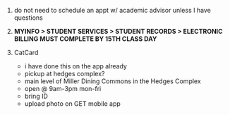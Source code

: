1. do not need to schedule an appt w/ academic advisor unless I have questions

2. **MYINFO > STUDENT SERVICES > STUDENT RECORDS > ELECTRONIC BILLING MUST COMPLETE BY 15TH CLASS DAY**

3. CatCard
    - i have done this on the app already
    - pickup at hedges complex?
    - main level of Miller Dining Commons in the Hedges Complex
    - open @ 9am-3pm mon-fri
    - bring ID
    - upload photo on GET mobile app